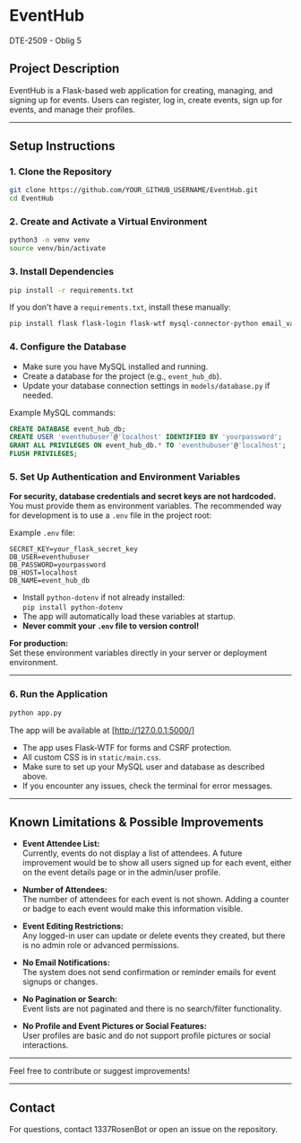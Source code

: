 # EventHub

DTE-2509 - Oblig 5


## Project Description

EventHub is a Flask-based web application for creating, managing, and signing up for events. Users can register, log in, create events, sign up for events, and manage their profiles.

---

## Setup Instructions

### 1. Clone the Repository

```sh
git clone https://github.com/YOUR_GITHUB_USERNAME/EventHub.git
cd EventHub
```

### 2. Create and Activate a Virtual Environment

```sh
python3 -m venv venv
source venv/bin/activate
```

### 3. Install Dependencies

```sh
pip install -r requirements.txt
```

If you don't have a `requirements.txt`, install these manually:

```sh
pip install flask flask-login flask-wtf mysql-connector-python email_validator
```

### 4. Configure the Database

- Make sure you have MySQL installed and running.
- Create a database for the project (e.g., `event_hub_db`).
- Update your database connection settings in `models/database.py` if needed.

Example MySQL commands:
```sql
CREATE DATABASE event_hub_db;
CREATE USER 'eventhubuser'@'localhost' IDENTIFIED BY 'yourpassword';
GRANT ALL PRIVILEGES ON event_hub_db.* TO 'eventhubuser'@'localhost';
FLUSH PRIVILEGES;
```

### 5. Set Up Authentication and Environment Variables

**For security, database credentials and secret keys are not hardcoded.**  
You must provide them as environment variables. The recommended way for development is to use a `.env` file in the project root:

Example `.env` file:
```
SECRET_KEY=your_flask_secret_key
DB_USER=eventhubuser
DB_PASSWORD=yourpassword
DB_HOST=localhost
DB_NAME=event_hub_db
```

- Install `python-dotenv` if not already installed:  
  `pip install python-dotenv`
- The app will automatically load these variables at startup.
- **Never commit your `.env` file to version control!**

**For production:**  
Set these environment variables directly in your server or deployment environment.

---

### 6. Run the Application

```sh
python app.py
```

The app will be available at [http://127.0.0.1:5000/]


- The app uses Flask-WTF for forms and CSRF protection.
- All custom CSS is in `static/main.css`.
- Make sure to set up your MySQL user and database as described above.
- If you encounter any issues, check the terminal for error messages.

---

## Known Limitations & Possible Improvements

- **Event Attendee List:**  
  Currently, events do not display a list of attendees. A future improvement would be to show all users signed up for each event, either on the event details page or in the admin/user profile.

- **Number of Attendees:**  
  The number of attendees for each event is not shown. Adding a counter or badge to each event would make this information visible.

- **Event Editing Restrictions:**  
  Any logged-in user can update or delete events they created, but there is no admin role or advanced permissions.

- **No Email Notifications:**  
  The system does not send confirmation or reminder emails for event signups or changes.

- **No Pagination or Search:**  
  Event lists are not paginated and there is no search/filter functionality.

- **No Profile and Event Pictures or Social Features:**  
  User profiles are basic and do not support profile pictures or social interactions.


---

Feel free to contribute or suggest improvements!

---

## Contact

For questions, contact 1337RosenBot or open an issue on the repository.

